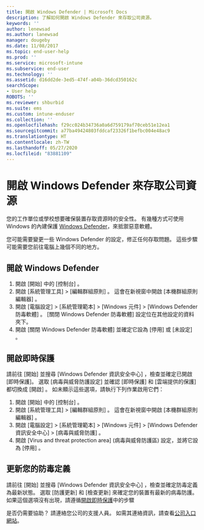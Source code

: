 ```yaml
---
title: 開啟 Windows Defender | Microsoft Docs
description: 了解如何開啟 Windows Defender 來存取公司資源。
keywords: ''
author: lenewsad
ms.author: lanewsad
manager: dougeby
ms.date: 11/08/2017
ms.topic: end-user-help
ms.prod: ''
ms.service: microsoft-intune
ms.subservice: end-user
ms.technology: ''
ms.assetid: d16dd2de-3ed5-474f-a04b-36dcd350162c
searchScope:
- User help
ROBOTS: ''
ms.reviewer: shburbid
ms.suite: ems
ms.custom: intune-enduser
ms.collection: ''
ms.openlocfilehash: f29cc024b34736a0a6d759179af70ceb51e12ea1
ms.sourcegitcommit: a77ba49424803fddcaf23326f1befbc004e48ac9
ms.translationtype: HT
ms.contentlocale: zh-TW
ms.lasthandoff: 05/27/2020
ms.locfileid: "83881109"
---
```

# <a name="turn-on-windows-defender-to-access-company-resources"></a>開啟 Windows Defender 來存取公司資源

您的工作單位或學校想要確保裝置存取資源時的安全性。 有幾種方式可使用 Windows 的內建保護 [Windows Defender](https://www.microsoft.com/safety/pc-security/windows-defender.aspx)，來抵禦惡意軟體。

您可能需要變更一些 Windows Defender 的設定，修正任何存取問題。 這些步驟可能需要您前往電腦上幾個不同的地方。

## <a name="turn-on-windows-defender"></a>開啟 Windows Defender

1. 開啟 [開始]  中的 [控制台]  。
2. 開啟 [系統管理工具]   > [編輯群組原則]  。 這會在新視窗中開啟 [本機群組原則編輯器]  。
3. 開啟 [電腦設定]   > [系統管理範本]   > [Windows 元件]   > [Windows Defender 防毒軟體]  。 [關閉 Windows Defender 防毒軟體]  設定位在其他設定的資料夾下。 
4. 開啟 [關閉 Windows Defender 防毒軟體]  並確定它設為 [停用]  或 [未設定]  。

## <a name="turn-on-real-time-protection"></a>開啟即時保護

請前往 [開始]  並搜尋 [Windows Defender 資訊安全中心]  ，檢查並確定已開啟 [即時保護]。 選取 [病毒與威脅防護設定]  並確認 [即時保護]  和 [雲端提供的保護]  都切換成 [開啟]  。 如未顯示這些選項，請執行下列作業啟用它們：

1. 開啟 [開始]  中的 [控制台]  。
2. 開啟 [系統管理工具]   > [編輯群組原則]  。 這會在新視窗中開啟 [本機群組原則編輯器]  。
3. 開啟 [電腦設定]   > [系統管理範本]   > [Windows 元件]   >  [Windows Defender 資訊安全中心]   > [病毒與威脅防護]  。
4. 開啟 [Virus and threat protection area] (病毒與威脅防護區)  設定，並將它設為 [停用]  。

## <a name="update-your-antivirus-definitions"></a>更新您的防毒定義

請前往 [開始]  並搜尋 [Windows Defender 資訊安全中心]  ，檢查並確定防毒定義為最新狀態。 選取 [防護更新]  和 [檢查更新]  來確定您的裝置有最新的病毒防護。 如果這個選項沒有出現，請遵循[開啟即時保護](turn-on-defender-windows.md#turn-on-real-time-protection)中的步驟

是否仍需要協助？ 請連絡您公司的支援人員。 如需其連絡資訊，請查看[公司入口網站](https://go.microsoft.com/fwlink/?linkid=2010980)。
